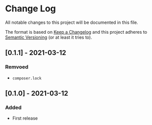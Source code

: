 # Change Log
All notable changes to this project will be documented in this file.

The format is based on [Keep a Changelog](http://keepachangelog.com/)
and this project adheres to [Semantic Versioning](http://semver.org/) (or at least it tries to).

## [0.1.1] - 2021-03-12
### Remvoed
- `composer.lock`

## [0.1.0] - 2021-03-12
### Added
- First release
